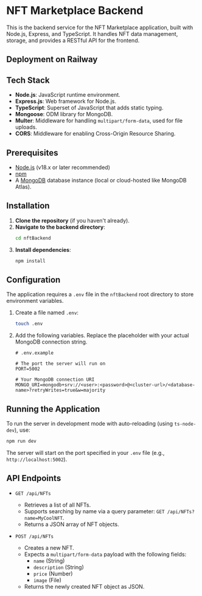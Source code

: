 # NFT Marketplace Backend

This is the backend service for the NFT Marketplace application, built with Node.js, Express, and TypeScript. It handles NFT data management, storage, and provides a RESTful API for the frontend.

## Deployment on Railway


## Tech Stack

- **Node.js**: JavaScript runtime environment.
- **Express.js**: Web framework for Node.js.
- **TypeScript**: Superset of JavaScript that adds static typing.
- **Mongoose**: ODM library for MongoDB.
- **Multer**: Middleware for handling `multipart/form-data`, used for file uploads.
- **CORS**: Middleware for enabling Cross-Origin Resource Sharing.

## Prerequisites

- [Node.js](https://nodejs.org/) (v18.x or later recommended)
- [npm](https://www.npmjs.com/)
- A [MongoDB](https://www.mongodb.com/) database instance (local or cloud-hosted like MongoDB Atlas).

## Installation

1.  **Clone the repository** (if you haven't already).
2.  **Navigate to the backend directory**:
    ```bash
    cd nftBackend
    ```
3.  **Install dependencies**:
    ```bash
    npm install
    ```

## Configuration

The application requires a `.env` file in the `nftBackend` root directory to store environment variables.

1.  Create a file named `.env`:
    ```bash
    touch .env
    ```
2.  Add the following variables. Replace the placeholder with your actual MongoDB connection string.

    ```env
    # .env.example

    # The port the server will run on
    PORT=5002

    # Your MongoDB connection URI
    MONGO_URI=mongodb+srv://<user>:<password>@<cluster-url>/<database-name>?retryWrites=true&w=majority
    ```

## Running the Application

To run the server in development mode with auto-reloading (using `ts-node-dev`), use:

```bash
npm run dev
```

The server will start on the port specified in your `.env` file (e.g., `http://localhost:5002`).

## API Endpoints

- `GET /api/NFTs`

  - Retrieves a list of all NFTs.
  - Supports searching by name via a query parameter: `GET /api/NFTs?name=MyCoolNFT`.
  - Returns a JSON array of NFT objects.

- `POST /api/NFTs`
  - Creates a new NFT.
  - Expects a `multipart/form-data` payload with the following fields:
    - `name` (String)
    - `description` (String)
    - `price` (Number)
    - `image` (File)
  - Returns the newly created NFT object as JSON.


